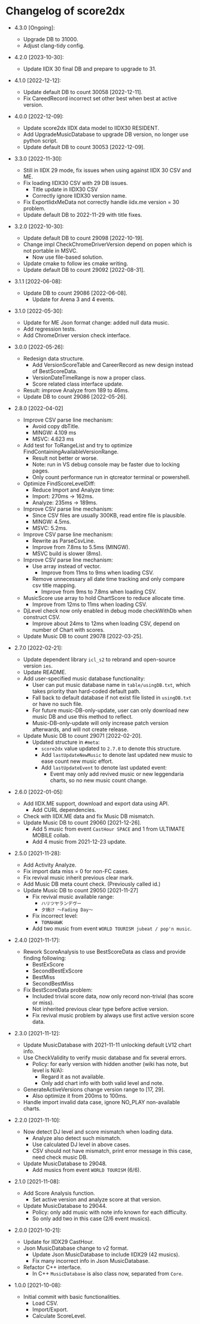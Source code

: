 # Changelog of score2dx

- 4.3.0 [Ongoing]:
    - Upgrade DB to 31000.
    - Adjust clang-tidy config.

- 4.2.0 [2023-10-30]:
    - Update IIDX 30 final DB and prepare to upgrade to 31.

- 4.1.0 [2022-12-12]:
    - Update default DB to count 30058 [2022-12-11].
    - Fix CareedRecord incorrect set other best when best at active version.

- 4.0.0 [2022-12-09]:
    - Update score2dx IIDX data model to IIDX30 RESIDENT.
    - Add UpgradeMusicDatabase to upgrade DB version, no longer use python script.
    - Update default DB to count 30053 [2022-12-09].

- 3.3.0 [2022-11-30]:
    - Still in IIDX 29 mode, fix issues when using against IIDX 30 CSV and ME.
    - Fix loading IIDX30 CSV with 29 DB issues.
        - Title update in IIDX30 CSV
        - Correctly ignore IIDX30 version name.
    - Fix ExportIidxMeData not correctly handle iidx.me version = 30 problem.
    - Update default DB to 2022-11-29 with title fixes.

- 3.2.0 [2022-10-30]:
    - Update default DB to count 29098 [2022-10-19].
    - Change impl CheckChromeDriverVersion depend on popen which is not portable in MSVC.
        - Now use file-based solution.
    - Update cmake to follow ies cmake writing.
    - Update default DB to count 29092 [2022-08-31].

- 3.1.1 [2022-06-08]:
    - Update DB to count 29086 [2022-06-08].
        - Update for Arena 3 and 4 events.

- 3.1.0 [2022-05-30]:
    - Update for ME Json format change: added null data music.
    - Add regression tests.
    - Add ChromeDriver version check interface.
    
- 3.0.0 [2022-05-26]:
    - Redesign data structure.
        - Add VersionScoreTable and CareerRecord as new design instead of BestScoreData.
        - VersionDateTimeRange is now a proper class.
        - Score related class interface update.
    - Result: improve Analyze from 189 to 46ms.
    - Update DB to count 29086 [2022-05-26].

- 2.8.0 [2022-04-02]
    - Improve CSV parse line mechanism:
        - Avoid copy dbTitle.
        - MINGW: 4.109 ms
        - MSVC: 4.623 ms
    - Add test for ToRangeList and try to optimize FindContainingAvailableVersionRange.
        - Result not better or worse.
        - Note: run in VS debug console may be faster due to locking pages.
        - Only count performance run in qtcreator terminal or powershell.
    - Optimize FindScoreLevelDiff:
        - Reduce Import and Analyze time:
        - Import: 270ms -> 162ms.
        - Analyze: 235ms -> 189ms.
    - Improve CSV parse line mechanism:
        - Since CSV files are usually 300KB, read entire file is plausible.
        - MINGW: 4.5ms.
        - MSVC: 5.2ms.
    - Improve CSV parse line mechanism:
        - Rewrite as ParseCsvLine.
        - Improve from 7.8ms to 5.5ms (MINGW).
        - MSVC build is slower (8ms).
    - Improve CSV parse line mechanism:
        - Use array instead of vector.
            - Improve from 11ms to 9ms when loading CSV.
        - Remove unnecessary all date time tracking and only compare csv title mapping.
            - Improve from 9ms to 7.8ms when loading CSV.
    - MusicScore use array to hold ChartScore to reduce allocate time.
        - Improve from 12ms to 11ms when loading CSV.
    - DjLevel check now only enabled in debug mode checkWithDb when construct CSV.
        - Improve about 24ms to 12ms when loading CSV, depend on number of Chart with scores.
    - Update Music DB to count 29078 [2022-03-25].

- 2.7.0 [2022-02-21]:
    - Update dependent library `icl_s2` to rebrand and open-source version `ies`.
    - Update README.
    - Add user-specified music database functionality:
        - User can put music database name in `table/usingDB.txt`, which takes priority than hard-coded default path.
        - Fall back to default database if not exist file listed in `usingDB.txt` or have no such file.
        - For future music-DB-only-update, user can only download new music DB and use this method to reflect.
        - Music-DB-only-update will only increase patch version afterwards, and will not create release.
    - Update Music DB to count 29071 [2022-02-20].
        - Updated structure in `#meta`:
            - `score2dx` value updated to `2.7.0` to denote this structure.
            - Add `lastUpdateNewMusic` to denote last updated new music to ease count new music effort.
            - Add `lastUpdateEvent` to denote last updated event:
                - Event may only add revived music or new leggendaria charts, so no new music count change.

- 2.6.0 [2022-01-05]:
    - Add IIDX.ME support, download and export data using API.
        - Add CURL dependencies.
    - Check with IIDX.ME data and fix Music DB mismatch.
    - Update Music DB to count 29060 [2021-12-26].
        - Add 5 music from event `CastHour SPACE` and 1 from ULTIMATE MOBILE collab.
        - Add 4 music from 2021-12-23 update.

- 2.5.0 [2021-11-28]:
    - Add Activity Analyze.
    - Fix import data miss = 0 for non-FC cases.
    - Fix revival music inherit previous clear mark.
    - Add Music DB meta count check. (Previously called id.)
    - Update Music DB to count 29050 [2021-11-27]
        - Fix revival music available range:
            - `ハリツヤランデヴー`
            - `夕焼け ～Fading Day～`
        - Fix incorrect level:
            - `TOMAHAWK`
        - Add two music from event `WORLD TOURISM jubeat / pop'n music`.

- 2.4.0 [2021-11-17]:
    - Rework ScoreAnalysis to use BestScoreData as class and provide finding following:
        - BestExScore
        - SecondBestExScore
        - BestMiss
        - SecondBestMiss
    - Fix BestScoreData problem:
        - Included trivial score data, now only record non-trivial (has score or miss).
        - Not inherited previous clear type before active version.
        - Fix revival music problem by always use first active version score data.

- 2.3.0 [2021-11-12]:
    - Update MusicDatabase with 2021-11-11 unlocking default LV12 chart info.
    - Use CheckValidity to verify music database and fix several errors.
        - Policy: for early version with hidden another (wiki has note, but level is N/A):
            - Regard it as not available.
            - Only add chart info with both valid level and note.
    - GenerateActiveVersions change version range to [17, 29].
        - Also optimize it from 200ms to 100ms.
    - Handle import invalid data case, ignore NO_PLAY non-available charts.

- 2.2.0 [2021-11-10]:
    - Now detect DJ level and score mismatch when loading data.
        - Analyze also detect such mismatch.
        - Use calculated DJ level in above cases.
        - CSV should not have mismatch, print error message in this case, need check music DB.
    - Update MusicDatabase to 29048.
        - Add musics from event `WORLD TOURISM` (6/6).

- 2.1.0 [2021-11-08]:
    - Add Score Analysis function.
        - Set active version and analyze score at that version.
    - Update MusicDatabase to 29044.
        - Policy: only add music with note info known for each difficulty.
        - So only add two in this case (2/6 event musics).

- 2.0.0 [2021-10-21]:
    - Update for IIDX29 CastHour.
    - Json MusicDatabase change to v2 format.
        - Update Json MusicDatabase to include IIDX29 (42 musics).
        - Fix many incorrect info in Json MusicDatabase.
    - Refactor C++ interface.
        - In C++ `MusicDatabase` is also class now, separated from `Core`.

- 1.0.0 [2021-10-08]:
    - Initial commit with basic functionalities.
        - Load CSV.
        - Import/Export.
        - Calculate ScoreLevel.
